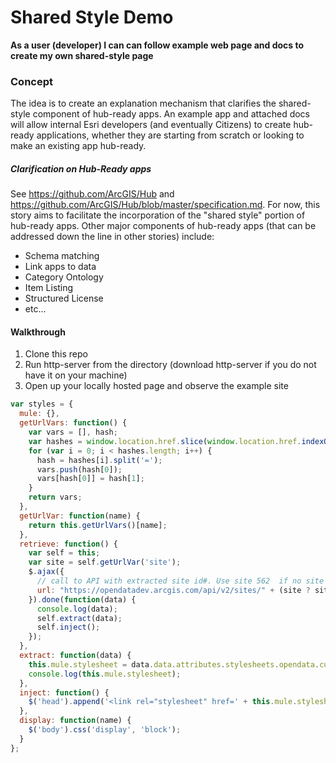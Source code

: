 # Shared Style Demo

**As a user (developer) I can can follow example web page and docs to create my own shared-style page**

### Concept
The idea is to create an explanation mechanism that clarifies the shared-style component of hub-ready apps. An example app and attached docs will allow internal Esri developers (and eventually Citizens) to create hub-ready applications, whether they are starting from scratch or looking to make an existing app hub-ready.

##### Clarification on Hub-Ready apps
See https://github.com/ArcGIS/Hub and https://github.com/ArcGIS/Hub/blob/master/specification.md.
For now, this story aims to facilitate the incorporation of the "shared style" portion of hub-ready apps. Other major components of hub-ready apps (that can be addressed down the line in other stories) include:
- Schema matching
- Link apps to data
- Category Ontology
- Item Listing
- Structured License
- etc...

#### Walkthrough
1. Clone this repo
2. Run http-server from the directory (download http-server if you do not have it on your machine)
3. Open up your locally hosted page and observe the example site

```javascript
var styles = {
  mule: {},
  getUrlVars: function() {
    var vars = [], hash;
    var hashes = window.location.href.slice(window.location.href.indexOf('?') + 1).split('&');
    for (var i = 0; i < hashes.length; i++) {
      hash = hashes[i].split('=');
      vars.push(hash[0]);
      vars[hash[0]] = hash[1];
    }
    return vars;
  },
  getUrlVar: function(name) {
    return this.getUrlVars()[name];
  },
  retrieve: function() {
    var self = this;
    var site = self.getUrlVar('site');
    $.ajax({
      // call to API with extracted site id#. Use site 562  if no site id in URL.
      url: "https://opendatadev.arcgis.com/api/v2/sites/" + (site ? site : "562") + "?fields[sites]=stylesheets"
    }).done(function(data) {
      console.log(data);
      self.extract(data);
      self.inject();
    });
  },
  extract: function(data) {
    this.mule.stylesheet = data.data.attributes.stylesheets.opendata.current;
    console.log(this.mule.stylesheet);
  },
  inject: function() {
    $('head').append('<link rel="stylesheet" href=' + this.mule.stylesheet + ' type="text/css" />');
  },
  display: function(name) {
    $('body').css('display', 'block');
  }
};
```
